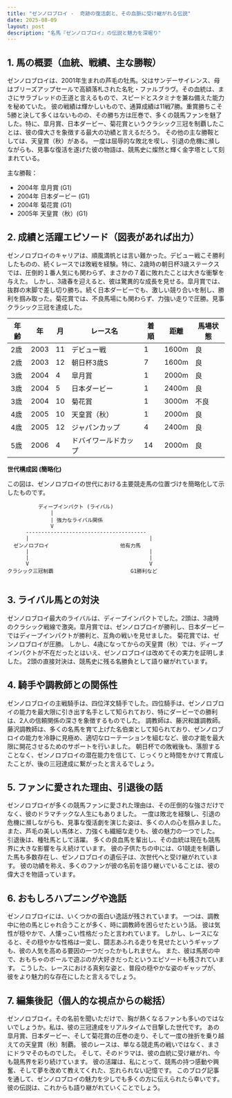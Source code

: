 ```yaml
---
title: "ゼンノロブロイ -  奇跡の復活劇と、その血脈に受け継がれる伝説"
date: 2025-08-09
layout: post
description: "名馬『ゼンノロブロイ』の伝説と魅力を深堀り"
---
```


## 1. 馬の概要（血統、戦績、主な勝鞍）

ゼンノロブロイは、2001年生まれの芦毛の牡馬。父はサンデーサイレンス、母はブリーズアップセールで高額落札された名牝・ファルブラヴ。その血統は、まさにサラブレッドの王道と言えるもので、スピードとスタミナを兼ね備えた能力を秘めていた。  彼の戦績は輝かしいもので、通算成績は11戦7勝。重賞勝ちこそ5勝と決して多くはないものの、その勝ち方は圧巻で、多くの競馬ファンを魅了した。特に、皐月賞、日本ダービー、菊花賞というクラシック三冠を制覇したことは、彼の偉大さを象徴する最大の功績と言えるだろう。  その他の主な勝鞍としては、天皇賞（秋）がある。  一度は屈辱的な敗北を喫し、引退の危機に瀕しながらも、見事な復活を遂げた彼の物語は、競馬史に燦然と輝く金字塔として刻まれている。

主な勝鞍：
* 2004年 皐月賞 (G1)
* 2004年 日本ダービー (G1)
* 2004年 菊花賞 (G1)
* 2005年 天皇賞（秋）(G1)


## 2. 成績と活躍エピソード（図表があれば出力）

ゼンノロブロイのキャリアは、順風満帆とは言い難かった。デビュー戦こそ勝利したものの、続くレースでは敗戦を経験。特に、2歳時の朝日杯3歳ステークスでは、圧倒的１番人気にも関わらず、まさかの７着に敗れたことは大きな衝撃を与えた。  しかし、3歳春を迎えると、彼は驚異的な成長を見せる。皐月賞では、抜群の末脚で差し切り勝ち。続く日本ダービーでも、激しい競り合いを制し、勝利を掴み取った。菊花賞では、不良馬場にも関わらず、力強い走りで圧勝。見事クラシック三冠を達成した。

| 年齢 | 年 | 月 | レース名           | 着順 | 距離 | 馬場状態 |
|-----|----|----|--------------------|-----|-----|---------|
| 2歳 | 2003 | 11 | デビュー戦         | 1   | 1600m| 良       |
| 2歳 | 2003 | 12 | 朝日杯3歳S         | 7   | 1600m| 良       |
| 3歳 | 2004 | 4  | 皐月賞             | 1   | 2000m| 良       |
| 3歳 | 2004 | 5  | 日本ダービー         | 1   | 2400m| 良       |
| 3歳 | 2004 | 10 | 菊花賞             | 1   | 3000m| 不良     |
| 4歳 | 2005 | 10 | 天皇賞（秋）       | 1   | 2000m| 良       |
| 4歳 | 2005 | 12 | ジャパンカップ       | 4   | 2400m| 良       |
| 5歳 | 2006 | 4  | ドバイワールドカップ | 14  | 2000m| 良       |


**世代構成図 (簡略化)**

この図は、ゼンノロブロイの世代における主要競走馬の位置づけを簡略化して示したものです。

```
          ディープインパクト (ライバル)
              |
              | 強力なライバル関係
              V
      ---------------------------------------
      |                                       |
  ゼンノロブロイ                       他有力馬
      |                                       |
      |                                       |  
      V                                       V
クラシック三冠制覇                         G1勝利など


```


## 3. ライバル馬との対決

ゼンノロブロイ最大のライバルは、ディープインパクトでした。2頭は、3歳時のクラシック戦線で激突。皐月賞では、ゼンノロブロイが勝利し、日本ダービーではディープインパクトが勝利と、互角の戦いを見せました。  菊花賞では、ゼンノロブロイが圧勝。  しかし、4歳になってからの天皇賞（秋）では、ディープインパクトが不在だったとはいえ、ゼンノロブロイは改めてその実力を証明しました。  2頭の直接対決は、競馬史に残る名勝負として語り継がれています。


## 4. 騎手や調教師との関係性

ゼンノロブロイの主戦騎手は、四位洋文騎手でした。四位騎手は、ゼンノロブロイの能力を最大限に引き出す名手として知られており、特にダービーでの勝利は、2人の信頼関係の深さを象徴するものでした。  調教師は、藤沢和雄調教師。藤沢調教師は、多くの名馬を育て上げた名伯楽として知られており、ゼンノロブロイの能力を冷静に見極め、適切なローテーションを組むなど、彼の才能を最大限に開花させるためのサポートを行いました。  朝日杯での敗戦後も、落胆することなく、ゼンノロブロイの潜在能力を信じて、じっくりと時間をかけて育成したことが、後の三冠達成に繋がったと言えるでしょう。


## 5. ファンに愛された理由、引退後の話

ゼンノロブロイが多くの競馬ファンに愛された理由は、その圧倒的な強さだけでなく、彼のドラマチックな人生にもありました。  一度は敗北を経験し、引退の危機に瀕しながらも、見事な復活劇を演じた姿は、多くの人の心を掴みました。  また、芦毛の美しい馬体と、力強くも繊細な走りも、彼の魅力の一つでした。  引退後は、種牡馬として活躍。  多くの良血馬を輩出し、その血統は現在も競馬界に大きな影響を与え続けています。  彼の子供たちの中には、G1競走を制覇した馬も多数存在し、ゼンノロブロイの遺伝子は、次世代へと受け継がれています。  彼の功績を称え、多くのファンが彼の名前を語り継いでいることは、彼の偉大さを物語っています。


## 6. おもしろハプニングや逸話

ゼンノロブロイには、いくつかの面白い逸話が残されています。  一つは、調教中に他の馬とじゃれ合うことが多く、時に調教師を困らせたという話。  彼は気性が穏やかで、人懐っこい性格だったと言われています。  しかし、レースになると、その穏やかな性格は一変し、闘志あふれる走りを見せたというギャップも、彼の人気を高める要因の一つだったかもしれません。  また、彼は馬房の中で、おもちゃのボールで遊ぶのが大好きだったというエピソードも残されています。  こうした、レースにおける真剣な姿と、普段の穏やかな姿のギャップが、彼をより魅力的な存在にしたと言えるでしょう。


## 7. 編集後記（個人的な視点からの総括）

ゼンノロブロイ。その名前を聞いただけで、胸が熱くなるファンも多いのではないでしょうか。私は、彼の三冠達成をリアルタイムで目撃した世代です。  あの皐月賞、日本ダービー、そして菊花賞の圧巻の走り、そして一度の挫折を乗り越えての天皇賞（秋）制覇。  彼のレースは、単なる競走馬の戦いではなく、まさにドラマそのものでした。  そして、そのドラマは、彼の血統に受け継がれ、今も競馬界を彩り続けています。  彼の活躍は、私にとって、競馬の持つ感動や興奮、そして夢を改めて教えてくれた、忘れられない記憶です。  このブログ記事を通して、ゼンノロブロイの魅力を少しでも多くの方に伝えられたら幸いです。  彼の伝説は、これからも語り継がれていくことでしょう。

